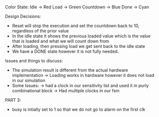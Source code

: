 Color State:
Idle -> Red
Load -> Green
Countdown -> Blue
Done -> Cyan

Design Decisions:
- Reset will stop the execution and set the countdown back to 10, regardless of the prior value
- In the idle state it shows the previous loaded value which is the value that is loaded and what we will count down from
- After loading, then pressing load we get sent back to the idle state
- We have a DONE state however it is not fully needed.


Issues and things to discuss:
- The simulation result is different from the actual hardware implementation
    -> Loading works in hardware however it does not load in our simulation
- Some Issues:
    -> had a clock in our sensitivity list and used it in purly combinational block
    -> Had multiple clocks in our fsm

PART 3:
- busy is intially set to 1 so that we do not go to alarm on the first clk

